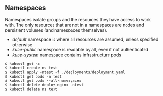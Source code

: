 ## Namespaces

Namespaces isolate groups and the resources they have access to work with. The only resources that are not in a namespaces are nodes and persistent volumes (and namespaces themselves).

* *default* namespace is where all resources are assumed, unless specified otherwise
* *kube-public* namespace is readable by all, even if not authenticated
* *kube-system* namespace contains infrastructure pods

```
$ kubectl get ns
$ kubectl create ns test
$ kubectl apply -ntest -f ./deployments/deployment.yaml
$ kubectl get pods -n test
$ kubectl get pods --all-namespaces
$ kubectl delete deploy nginx -ntest
$ kubectl delete ns test
```